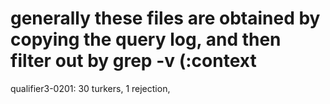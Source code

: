 # generally these files are obtained by copying the query log, and then filter out by grep -v \(:context
qualifier3-0201: 30 turkers, 1 rejection, 

